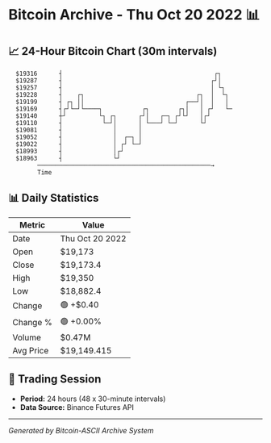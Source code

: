 # Bitcoin Archive - Thu Oct 20 2022 📊

## 📈 24-Hour Bitcoin Chart (30m intervals)

```
  $19316      ┤                                          ┌┐    
  $19287      ┤                                         ┌┘│    
  $19257      ┤                                         │ └┐   
  $19228      ┤    ┌┐                               ┌┐  │  └┐  
  $19199      ┤ ┌┐ ││                            ┌──┘│  │   │  
  $19169      ┤┌┘└─┘└────┐           ┌┐        ┌┐│   │ ┌┘   └─ 
  $19140      ┼┘         └┐ ┌┐      ┌┘│   ┌─┐ ┌┘└┘   │┌┘       
  $19110      ┤           └─┘│      │ └───┘ └─┘      └┘        
  $19081      ┤              │      │                          
  $19052      ┤              │  ┌─┐ │                          
  $19022      ┤              │ ┌┘ └─┘                          
  $18993      ┤              │┌┘                               
  $18963      ┤              └┘                                
        ────────────────────────────────────────────────→
        Time
```

## 📊 Daily Statistics

| Metric | Value |
|--------|-------|
| Date | Thu Oct 20 2022 |
| Open | $19,173 |
| Close | $19,173.4 |
| High | $19,350 |
| Low | $18,882.4 |
| Change | 🟢 +$0.40 |
| Change % | 🟢 +0.00% |
| Volume | $0.47M |
| Avg Price | $19,149.415 |

## 📅 Trading Session

- **Period:** 24 hours (48 x 30-minute intervals)
- **Data Source:** Binance Futures API

---
*Generated by Bitcoin-ASCII Archive System*
